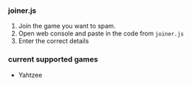 ### joiner.js
1. Join the game you want to spam.
2. Open web console and paste in the code from `joiner.js`
3. Enter the correct details

### current supported games
- Yahtzee
